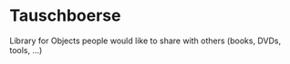 Tauschboerse
============

Library for Objects people would like to share with others (books, DVDs, tools, ...)
